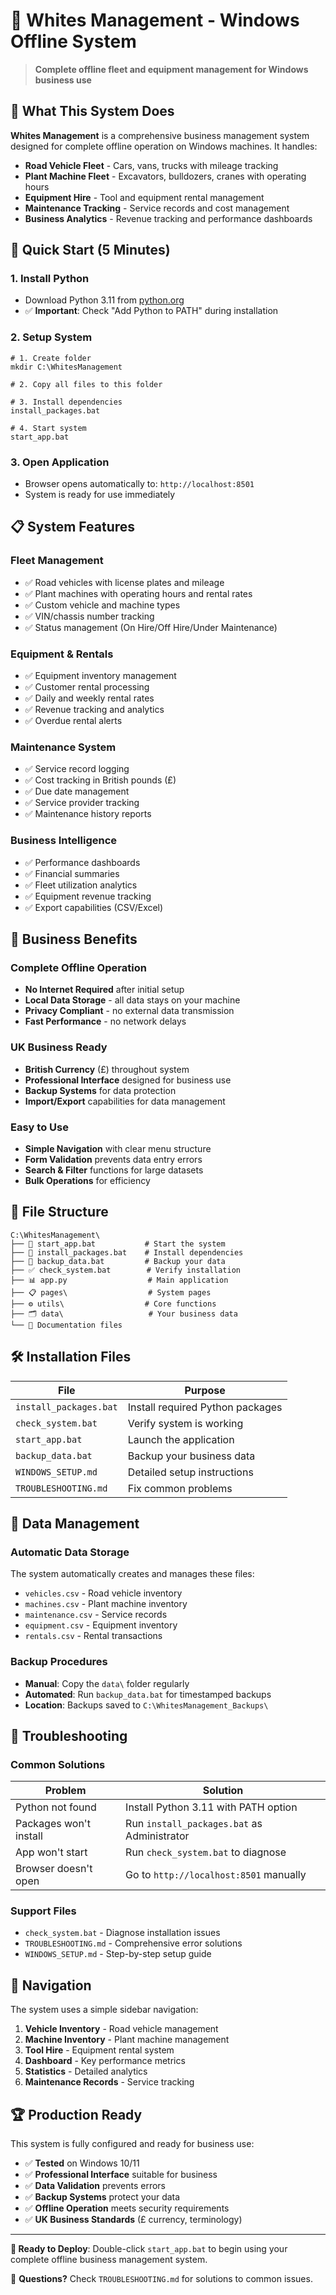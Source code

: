 # 🚛 Whites Management - Windows Offline System

> **Complete offline fleet and equipment management for Windows business use**

## 🎯 What This System Does

**Whites Management** is a comprehensive business management system designed for complete offline operation on Windows machines. It handles:

- **Road Vehicle Fleet** - Cars, vans, trucks with mileage tracking
- **Plant Machine Fleet** - Excavators, bulldozers, cranes with operating hours
- **Equipment Hire** - Tool and equipment rental management
- **Maintenance Tracking** - Service records and cost management
- **Business Analytics** - Revenue tracking and performance dashboards

## 🚀 Quick Start (5 Minutes)

### 1. Install Python
- Download Python 3.11 from [python.org](https://python.org)
- ✅ **Important**: Check "Add Python to PATH" during installation

### 2. Setup System
```batch
# 1. Create folder
mkdir C:\WhitesManagement

# 2. Copy all files to this folder

# 3. Install dependencies
install_packages.bat

# 4. Start system
start_app.bat
```

### 3. Open Application
- Browser opens automatically to: `http://localhost:8501`
- System is ready for use immediately

## 📋 System Features

### Fleet Management
- ✅ Road vehicles with license plates and mileage
- ✅ Plant machines with operating hours and rental rates
- ✅ Custom vehicle and machine types
- ✅ VIN/chassis number tracking
- ✅ Status management (On Hire/Off Hire/Under Maintenance)

### Equipment & Rentals
- ✅ Equipment inventory management
- ✅ Customer rental processing
- ✅ Daily and weekly rental rates
- ✅ Revenue tracking and analytics
- ✅ Overdue rental alerts

### Maintenance System
- ✅ Service record logging
- ✅ Cost tracking in British pounds (£)
- ✅ Due date management
- ✅ Service provider tracking
- ✅ Maintenance history reports

### Business Intelligence
- ✅ Performance dashboards
- ✅ Financial summaries
- ✅ Fleet utilization analytics
- ✅ Equipment revenue tracking
- ✅ Export capabilities (CSV/Excel)

## 🏢 Business Benefits

### Complete Offline Operation
- **No Internet Required** after initial setup
- **Local Data Storage** - all data stays on your machine
- **Privacy Compliant** - no external data transmission
- **Fast Performance** - no network delays

### UK Business Ready
- **British Currency** (£) throughout system
- **Professional Interface** designed for business use
- **Backup Systems** for data protection
- **Import/Export** capabilities for data management

### Easy to Use
- **Simple Navigation** with clear menu structure
- **Form Validation** prevents data entry errors
- **Search & Filter** functions for large datasets
- **Bulk Operations** for efficiency

## 📁 File Structure

```
C:\WhitesManagement\
├── 🚀 start_app.bat           # Start the system
├── 🔧 install_packages.bat    # Install dependencies  
├── 💾 backup_data.bat         # Backup your data
├── ✅ check_system.bat        # Verify installation
├── 📊 app.py                  # Main application
├── 📋 pages\                  # System pages
├── ⚙️ utils\                  # Core functions
├── 🗂️ data\                   # Your business data
└── 📖 Documentation files
```

## 🛠️ Installation Files

| File | Purpose |
|------|---------|
| `install_packages.bat` | Install required Python packages |
| `check_system.bat` | Verify system is working |
| `start_app.bat` | Launch the application |
| `backup_data.bat` | Backup your business data |
| `WINDOWS_SETUP.md` | Detailed setup instructions |
| `TROUBLESHOOTING.md` | Fix common problems |

## 💾 Data Management

### Automatic Data Storage
The system automatically creates and manages these files:
- `vehicles.csv` - Road vehicle inventory
- `machines.csv` - Plant machine inventory
- `maintenance.csv` - Service records
- `equipment.csv` - Equipment inventory
- `rentals.csv` - Rental transactions

### Backup Procedures
- **Manual**: Copy the `data\` folder regularly
- **Automated**: Run `backup_data.bat` for timestamped backups
- **Location**: Backups saved to `C:\WhitesManagement_Backups\`

## 🔧 Troubleshooting

### Common Solutions
| Problem | Solution |
|---------|----------|
| Python not found | Install Python 3.11 with PATH option |
| Packages won't install | Run `install_packages.bat` as Administrator |
| App won't start | Run `check_system.bat` to diagnose |
| Browser doesn't open | Go to `http://localhost:8501` manually |

### Support Files
- `check_system.bat` - Diagnose installation issues
- `TROUBLESHOOTING.md` - Comprehensive error solutions
- `WINDOWS_SETUP.md` - Step-by-step setup guide

## 🎯 Navigation

The system uses a simple sidebar navigation:
1. **Vehicle Inventory** - Road vehicle management
2. **Machine Inventory** - Plant machine management  
3. **Tool Hire** - Equipment rental system
4. **Dashboard** - Key performance metrics
5. **Statistics** - Detailed analytics
6. **Maintenance Records** - Service tracking

## 🏆 Production Ready

This system is fully configured and ready for business use:
- ✅ **Tested** on Windows 10/11
- ✅ **Professional Interface** suitable for business
- ✅ **Data Validation** prevents errors
- ✅ **Backup Systems** protect your data
- ✅ **Offline Operation** meets security requirements
- ✅ **UK Business Standards** (£ currency, terminology)

---

**🚀 Ready to Deploy**: Double-click `start_app.bat` to begin using your complete offline business management system.

📧 **Questions?** Check `TROUBLESHOOTING.md` for solutions to common issues.